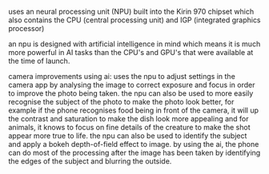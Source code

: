 uses an neural processing unit (NPU)
built into the Kirin 970 chipset which also contains the CPU (central processing unit) and IGP (integrated graphics processor)

an npu is designed with artificial intelligence in mind which means it is much more powerful in AI tasks than the CPU's and GPU's that were available at the time of launch.

camera improvements using ai:
uses the npu to adjust settings in the camera app by analysing the image to correct exposure and focus in order to improve the photo being taken.
the npu can also be used to more easily recognise the subject of the photo to make the photo look better, for example if the phone recognises food being in front of the camera, it will up the contrast and saturation to make the dish look more appealing and for animals, it knows to focus on fine details of the creature to make the shot appear more true to life.
the npu can also be used to identify the subject and apply a bokeh depth-of-field effect to image. by using the ai, the phone can do most of the processing after the image has been taken by identifying the edges of the subject and blurring the outside.
